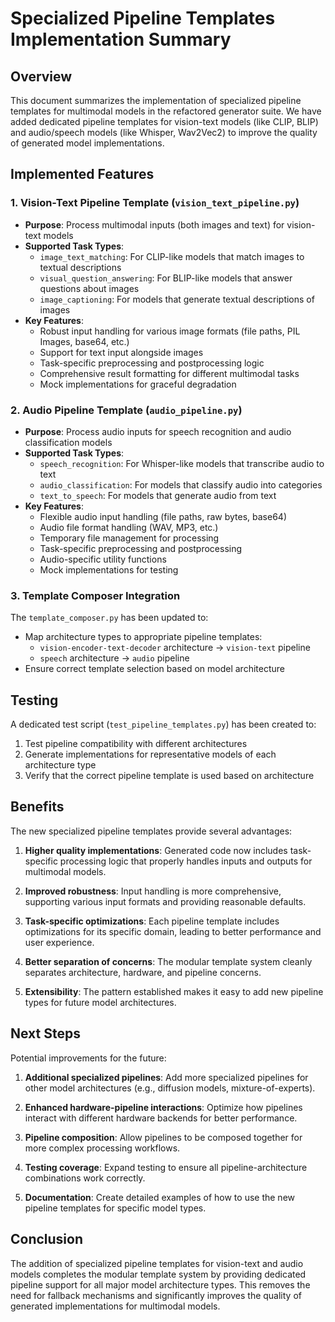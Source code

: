 # Specialized Pipeline Templates Implementation Summary

## Overview

This document summarizes the implementation of specialized pipeline templates for multimodal models in the refactored generator suite. We have added dedicated pipeline templates for vision-text models (like CLIP, BLIP) and audio/speech models (like Whisper, Wav2Vec2) to improve the quality of generated model implementations.

## Implemented Features

### 1. Vision-Text Pipeline Template (`vision_text_pipeline.py`)

- **Purpose**: Process multimodal inputs (both images and text) for vision-text models
- **Supported Task Types**:
  - `image_text_matching`: For CLIP-like models that match images to textual descriptions
  - `visual_question_answering`: For BLIP-like models that answer questions about images
  - `image_captioning`: For models that generate textual descriptions of images
- **Key Features**:
  - Robust input handling for various image formats (file paths, PIL Images, base64, etc.)
  - Support for text input alongside images
  - Task-specific preprocessing and postprocessing logic
  - Comprehensive result formatting for different multimodal tasks
  - Mock implementations for graceful degradation

### 2. Audio Pipeline Template (`audio_pipeline.py`)

- **Purpose**: Process audio inputs for speech recognition and audio classification models
- **Supported Task Types**:
  - `speech_recognition`: For Whisper-like models that transcribe audio to text
  - `audio_classification`: For models that classify audio into categories
  - `text_to_speech`: For models that generate audio from text
- **Key Features**:
  - Flexible audio input handling (file paths, raw bytes, base64)
  - Audio file format handling (WAV, MP3, etc.)
  - Temporary file management for processing
  - Task-specific preprocessing and postprocessing
  - Audio-specific utility functions
  - Mock implementations for testing

### 3. Template Composer Integration

The `template_composer.py` has been updated to:
- Map architecture types to appropriate pipeline templates:
  - `vision-encoder-text-decoder` architecture -> `vision-text` pipeline
  - `speech` architecture -> `audio` pipeline
- Ensure correct template selection based on model architecture

## Testing

A dedicated test script (`test_pipeline_templates.py`) has been created to:
1. Test pipeline compatibility with different architectures
2. Generate implementations for representative models of each architecture type
3. Verify that the correct pipeline template is used based on architecture

## Benefits

The new specialized pipeline templates provide several advantages:

1. **Higher quality implementations**: Generated code now includes task-specific processing logic that properly handles inputs and outputs for multimodal models.

2. **Improved robustness**: Input handling is more comprehensive, supporting various input formats and providing reasonable defaults.

3. **Task-specific optimizations**: Each pipeline template includes optimizations for its specific domain, leading to better performance and user experience.

4. **Better separation of concerns**: The modular template system cleanly separates architecture, hardware, and pipeline concerns.

5. **Extensibility**: The pattern established makes it easy to add new pipeline types for future model architectures.

## Next Steps

Potential improvements for the future:

1. **Additional specialized pipelines**: Add more specialized pipelines for other model architectures (e.g., diffusion models, mixture-of-experts).

2. **Enhanced hardware-pipeline interactions**: Optimize how pipelines interact with different hardware backends for better performance.

3. **Pipeline composition**: Allow pipelines to be composed together for more complex processing workflows.

4. **Testing coverage**: Expand testing to ensure all pipeline-architecture combinations work correctly.

5. **Documentation**: Create detailed examples of how to use the new pipeline templates for specific model types.

## Conclusion

The addition of specialized pipeline templates for vision-text and audio models completes the modular template system by providing dedicated pipeline support for all major model architecture types. This removes the need for fallback mechanisms and significantly improves the quality of generated implementations for multimodal models.
